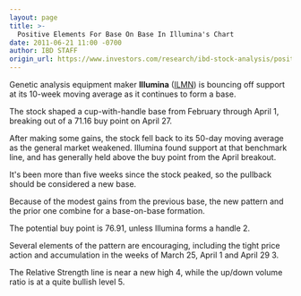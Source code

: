 ```yaml
---
layout: page
title: >-
  Positive Elements For Base On Base In Illumina's Chart
date: 2011-06-21 11:00 -0700
author: IBD STAFF
origin_url: https://www.investors.com/research/ibd-stock-analysis/positive-elements-for-base-on-base-in-illuminas-chart/
---
```





Genetic analysis equipment maker **Illumina** ([ILMN](https://research.investors.com/quote.aspx?symbol=ILMN)) is bouncing off support at its 10-week moving average as it continues to form a base.

  

The stock shaped a cup-with-handle base from February through April 1, breaking out of a 71.16 buy point on April 27.

  

After making some gains, the stock fell back to its 50-day moving average as the general market weakened. Illumina found support at that benchmark line, and has generally held above the buy point from the April breakout.

  

It's been more than five weeks since the stock peaked, so the pullback should be considered a new base.

  

Because of the modest gains from the previous base, the new pattern and the prior one combine for a base-on-base formation.

  

The potential buy point is 76.91, unless Illumina forms a handle 2.

  

Several elements of the pattern are encouraging, including the tight price action and accumulation in the weeks of March 25, April 1 and April 29 3.

  

The Relative Strength line is near a new high 4, while the up/down volume ratio is at a quite bullish level 5.




